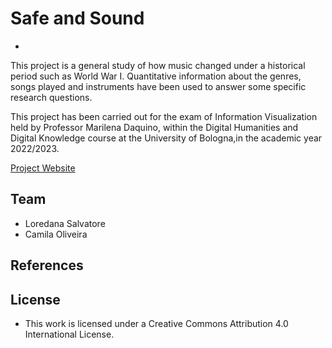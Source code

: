 # Safe and Sound
-

This project is a general study of how music changed under a historical period such as World War I. Quantitative information about the genres, songs played and instruments have been used to answer some specific research questions.

This project has been carried out for the exam of Information Visualization held by Professor Marilena Daquino, within the Digital Humanities and Digital Knowledge course at the University of Bologna,in the academic year 2022/2023.

[Project Website](https://safeandsoundinfoviz.github.io/safe_and_sound/)

Team
-
- Loredana Salvatore
- Camila Oliveira

References
- 
    
License
-

- This work is licensed under a Creative Commons Attribution 4.0 International License.



